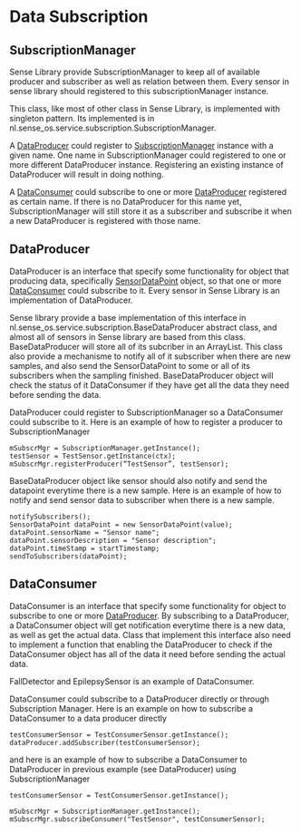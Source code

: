 # Data Subscription

## SubscriptionManager

Sense Library provide SubscriptionManager to keep all of available producer and subscriber as well as relation between them. Every sensor in sense library should registered to this subscriptionManager instance.

This class, like most of other class in Sense Library, is implemented with singleton pattern. Its implemented is in nl.sense_os.service.subscription.SubscriptionManager.

A [DataProducer](##DataProducer) could register to [SubscriptionManager](##SubscribtionManager) instance with a given name. One name in SubscriptionManager could registered to one or more different DataProducer instance. Registering an existing instance of DataProducer will result in doing nothing.

A [DataConsumer](##DataConsumer) could subscribe to one or more [DataProducer](##DataProducer) registered as certain name. If there is no DataProducer for this name yet, SubscriptionManager will still store it as a subscriber and subscribe it when a new DataProducer is registered with those name.

## DataProducer

DataProducer is an interface that specify some functionality for object that producing data, specifically [SensorDataPoint](##SensorDataPoint) object, so that one or more [DataConsumer](##DataConsumer) could subscribe to it. Every sensor in Sense Library is an implementation of DataProducer. 

Sense library provide a base implementation of this interface in nl.sense_os.service.subscription.BaseDataProducer abstract class, and almost all of sensors in Sense library are based from this class. BaseDataProducer will store all of its subcriber in an ArrayList. This class also provide a mechanisme to notify all of it subscriber when there are new samples, and also send the SensorDataPoint to some or all of its subscribers when the sampling finished. BaseDataProducer object will check the status of it DataConsumer if they have get all the data they need before sending the data.

DataProducer could register to SubscriptionManager so a DataConsumer could subscribe to it. Here is an example of how to register a producer to SubscriptionManager

    mSubscrMgr = SubscriptionManager.getInstance();
    testSensor = TestSensor.getInstance(ctx);
    mSubscrMgr.registerProducer(“TestSensor”, testSensor);

BaseDataProducer object like sensor should also notify and send the datapoint everytime there is a new sample. Here is an example of how to notify and send sensor data to subscriber when there is a new sample.

    notifySubscribers();
    SensorDataPoint dataPoint = new SensorDataPoint(value);
    dataPoint.sensorName = "Sensor name";
    dataPoint.sensorDescription = "Sensor description";
    dataPoint.timeStamp = startTimestamp;
    sendToSubscribers(dataPoint);


## DataConsumer

DataConsumer is an interface that specify some functionality for object to subscribe to one or more [DataProducer](##DataProducer). By subscribing to a DataProducer, a DataConsumer object will get notification everytime there is a new data, as well as get the actual data. Class that implement this interface also need to implement a function that enabling the DataProducer to check if the DataConsumer object has all of the data it need before sending the actual data.

FallDetector and EpilepsySensor is an example of DataConsumer.

DataConsumer could subscribe to a DataProducer directly or through Subscription Manager. Here is an example on how to subscribe a DataConsumer to a data producer directly

    testConsumerSensor = TestConsumerSensor.getInstance();
    dataProducer.addSubscriber(testConsumerSensor);

and here is an example of how to subscribe a DataConsumer to DataProducer in previous example (see DataProducer) using SubscriptionManager

    testConsumerSensor = TestConsumerSensor.getInstance();

    mSubscrMgr = SubscriptionManager.getInstance();
    mSubscrMgr.subscribeConsumer("TestSensor", testConsumerSensor);

